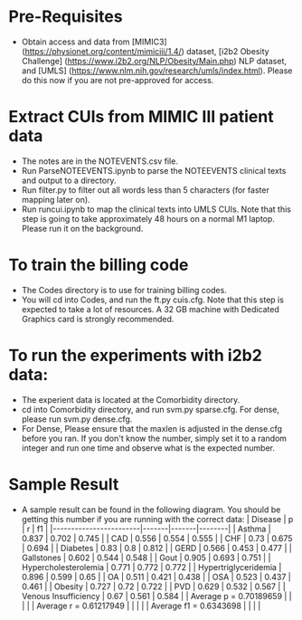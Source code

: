 # Pre-Requisites


* Obtain access and data from [MIMIC3] (https://physionet.org/content/mimiciii/1.4/) dataset, [i2b2 Obesity Challenge] (https://www.i2b2.org/NLP/Obesity/Main.php) NLP dataset, and [UMLS] (https://www.nlm.nih.gov/research/umls/index.html). Please do this now if you are not pre-approved for access.


# Extract CUIs from MIMIC III patient data

* The notes are in the NOTEVENTS.csv file. 
* Run ParseNOTEEVENTS.ipynb to parse the NOTEEVENTS clinical texts and output to a directory.
* Run filter.py to filter out all words less than 5 characters (for faster mapping later on).
* Run runcui.ipynb to map the clinical texts into UMLS CUIs. Note that this step is going to take approximately 48 hours on a normal M1 laptop. Please run it on the background.

# To train the billing code
* The Codes directory is to use for training billing codes.
* You will cd into Codes, and run the ft.py cuis.cfg. Note that this step is expected to take a lot of resources. A 32 GB machine with Dedicated Graphics card is strongly recommended.

# To run the experiments with i2b2 data:
* The experient data is located at the Comorbidity directory.
* cd into Comorbidity directory, and run svm.py sparse.cfg.  For dense, please run svm.py dense.cfg. 
* For Dense, Please ensure that the maxlen is adjusted in the dense.cfg before you ran. If you don't know the number, simply set it to a random integer and run one time and observe what is the expected number.

# Sample Result
* A sample result can be found in the following diagram. You should be getting this number if you are running with the correct data:
| Disease                |   p   |   r   |   f1   |
|------------------------|-------|-------|--------|
| Asthma                 | 0.837 | 0.702 | 0.745  |
| CAD                    | 0.556 | 0.554 | 0.555  |
| CHF                    | 0.73  | 0.675 | 0.694  |
| Diabetes               | 0.83  | 0.8   | 0.812  |
| GERD                   | 0.566 | 0.453 | 0.477  |
| Gallstones             | 0.602 | 0.544 | 0.548  |
| Gout                   | 0.905 | 0.693 | 0.751  |
| Hypercholesterolemia    | 0.771 | 0.772 | 0.772  |
| Hypertriglyceridemia    | 0.896 | 0.599 | 0.65   |
| OA                     | 0.511 | 0.421 | 0.438  |
| OSA                    | 0.523 | 0.437 | 0.461  |
| Obesity                | 0.727 | 0.72  | 0.722  |
| PVD                    | 0.629 | 0.532 | 0.567  |
| Venous Insufficiency   | 0.67  | 0.561 | 0.584  |
| Average p = 0.70189659 |       |       |        |
| Average r = 0.61217949 |       |       |        |
| Average f1 = 0.6343698 |       |       |        |


